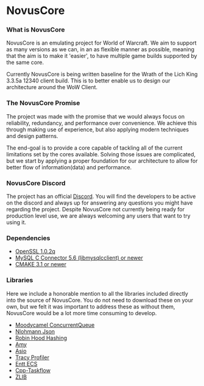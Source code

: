 # NovusCore

### What is NovusCore

NovusCore is an emulating project for World of Warcraft. We aim to support as many versions as we can, in an as flexible manner as possible, meaning that the aim is to make it 'easier', to have multiple game builds supported by the same core.

Currently NovusCore is being written baseline for the Wrath of the Lich King 3.3.5a 12340 client build. This is to better enable us to design our architecture around the WoW Client. 


### The NovusCore Promise

The project was made with the promise that we would always focus on reliability, redundancy, and performance over convenience. We achieve this through making use of experience, but also applying modern techniques and design patterns.

The end-goal is to provide a core capable of tackling all of the current limitations set by the cores available. Solving those issues are complicated, but we start by applying a proper foundation for our architecture to allow for better flow of information(data) and performance.


### NovusCore Discord

The project has an official [Discord](https://discord.gg/gz6FMZa).
You will find the developers to be active on the discord and always up for answering any questions you might have regarding the project. Despite NovusCore not currently being ready for production level use, we are always welcoming any users that want to try using it.


### Dependencies
* [OpenSSL 1.0.2q](http://slproweb.com/products/Win32OpenSSL.html)
* [MySQL C Connector 5.6 (libmysqlcclient) or newer](https://dev.mysql.com/downloads/connector/c/)
* [CMAKE 3.1 or newer](https://cmake.org/download/)


### Libraries
Here we include a honorable mention to all the libraries included directly into the source of NovusCore. You do not need to download these on your own, but we felt it was important to address these as without them, NovusCore would be a lot more time consuming to develop.
* [Moodycamel ConcurrentQueue](https://github.com/cameron314/concurrentqueue)
* [Nlohmann Json](https://github.com/nlohmann/json)
* [Robin Hood Hashing](https://github.com/martinus/robin-hood-hashing)
* [Amy](https://github.com/liancheng/amy)
* [Asio](http://sourceforge.net/projects/asio/files/asio/1.12.1%20%28Stable%29/)
* [Tracy Profiler](https://bitbucket.org/wolfpld/tracy/src/master)
* [Entt ECS](https://github.com/skypjack/entt/)
* [Cpp-Taskflow](https://github.com/cpp-taskflow/cpp-taskflow)
* [ZLIB](https://github.com/madler/zlib)
